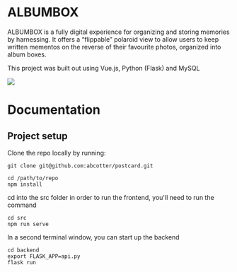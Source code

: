 # ALBUMBOX
ALBUMBOX is a fully digital experience for organizing and storing memories by harnessing. It offers a “flippable” polaroid view to allow users to keep written mementos on the reverse of their favourite photos, organized into album boxes.

This project was built out using Vue.js, Python (Flask) and MySQL

![](ezgif.com-crop.gif)

# Documentation

## Project setup
Clone the repo locally by running:
```
git clone git@github.com:abcotter/postcard.git
```
```
cd /path/to/repo
npm install
```
cd into the src folder in order to run the frontend, you'll need to run the command
```
cd src
npm run serve
```
In a second terminal window, you can start up the backend
```
cd backend
export FLASK_APP=api.py
flask run
```
